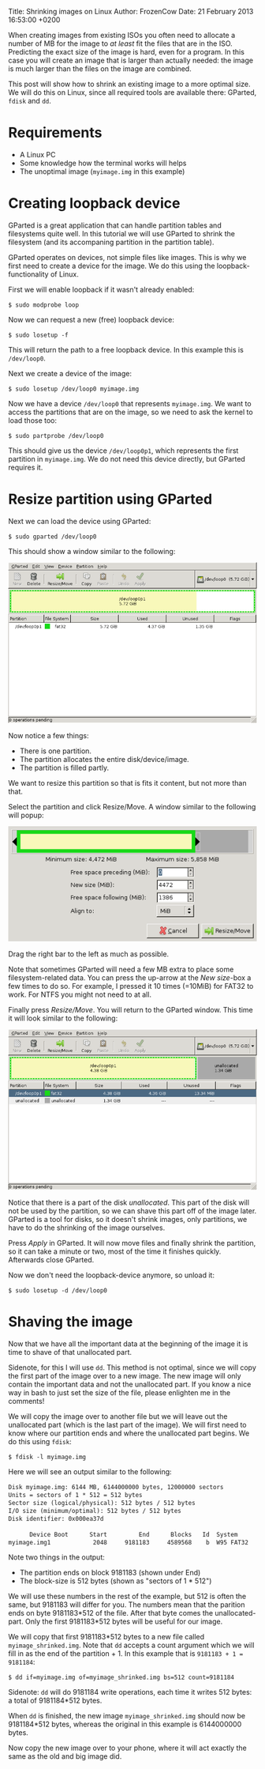 Title: Shrinking images on Linux
Author: FrozenCow
Date: 21 February 2013 16:53:00 +0200

When creating images from existing ISOs you often need to allocate a number of MB for the image to *at least* fit the files that are in the ISO. Predicting the exact size of the image is hard, even for a program. In this case you will create an image that is larger than actually needed: the image is much larger than the files on the image are combined.

This post will show how to shrink an existing image to a more optimal size. We will do this on Linux, since all required tools are available there: GParted, `fdisk` and `dd`.

# Requirements

* A Linux PC
* Some knowledge how the terminal works will helps
* The unoptimal image (`myimage.img` in this example)

# Creating loopback device

GParted is a great application that can handle partition tables and filesystems quite well. In this tutorial we will use GParted to shrink the filesystem (and its accompaning partition in the partition table).

GParted operates on devices, not simple files like images. This is why we first need to create a device for the image. We do this using the loopback-functionality of Linux.

First we will enable loopback if it wasn't already enabled:

    $ sudo modprobe loop

Now we can request a new (free) loopback device:

    $ sudo losetup -f

This will return the path to a free loopback device. In this example this is `/dev/loop0`.

Next we create a device of the image:

    $ sudo losetup /dev/loop0 myimage.img

Now we have a device `/dev/loop0` that represents `myimage.img`. We want to access the partitions that are on the image, so we need to ask the kernel to load those too:

    $ sudo partprobe /dev/loop0

This should give us the device `/dev/loop0p1`, which represents the first partition in `myimage.img`. We do not need this device directly, but GParted requires it.

# Resize partition using GParted

Next we can load the device using GParted:

    $ sudo gparted /dev/loop0

This should show a window similar to the following:

<img src="shrinking-images-on-linux/gparted-01.png" class="box" />

Now notice a few things:

* There is one partition.
* The partition allocates the entire disk/device/image.
* The partition is filled partly.

We want to resize this partition so that is fits it content, but not more than that.

Select the partition and click Resize/Move. A window similar to the following will popup:

<img src="shrinking-images-on-linux/gparted-02.png" class="box" />

Drag the right bar to the left as much as possible.

Note that sometimes GParted will need a few MB extra to place some filesystem-related data. You can press the up-arrow at the *New size*-box a few times to do so. For example, I pressed it 10 times (=10MiB) for FAT32 to work. For NTFS you might not need to at all.

Finally press *Resize/Move*. You will return to the GParted window. This time it will look similar to the following:

<img src="shrinking-images-on-linux/gparted-03.png" class="box" />

Notice that there is a part of the disk *unallocated*. This part of the disk will not be used by the partition, so we can shave this part off of the image later. GParted is a tool for disks, so it doesn't shrink images, only partitions, we have to do the shrinking of the image ourselves.

Press *Apply* in GParted. It will now move files and finally shrink the partition, so it can take a minute or two, most of the time it finishes quickly. Afterwards close GParted.

Now we don't need the loopback-device anymore, so unload it:

    $ sudo losetup -d /dev/loop0

# Shaving the image

Now that we have all the important data at the beginning of the image it is time to shave of that unallocated part.

Sidenote, for this I will use `dd`. This method is not optimal, since we will copy the first part of the image over to a new image. The new image will only contain the important data and not the unallocated part. If you know a nice way in bash to just set the size of the file, please enlighten me in the comments!

We will copy the image over to another file but we will leave out the unallocated part (which is the last part of the image). We will first need to know where our partition ends and where the unallocated part begins. We do this using `fdisk`:

    $ fdisk -l myimage.img

Here we will see an output similar to the following:

    Disk myimage.img: 6144 MB, 6144000000 bytes, 12000000 sectors
    Units = sectors of 1 * 512 = 512 bytes
    Sector size (logical/physical): 512 bytes / 512 bytes
    I/O size (minimum/optimal): 512 bytes / 512 bytes
    Disk identifier: 0x000ea37d

          Device Boot      Start         End      Blocks   Id  System
    myimage.img1            2048     9181183     4589568    b  W95 FAT32

Note two things in the output:

* The partition ends on block 9181183 (shown under End)
* The block-size is 512 bytes (shown as "sectors of 1 * 512")

We will use these numbers in the rest of the example, but 512 is often the same, but 9181183 will differ for you. The numbers mean that the parition ends on byte 9181183\*512 of the file. After that byte comes the unallocated-part. Only the first 9181183\*512 bytes will be useful for our image.

We will copy that first 9181183*512 bytes to a new file called `myimage_shrinked.img`. Note that `dd` accepts a count argument which we will fill in as the end of the partition + 1. In this example that is `9181183 + 1 = 9181184`:

    $ dd if=myimage.img of=myimage_shrinked.img bs=512 count=9181184

Sidenote: `dd` will do 9181184 write operations, each time it writes 512 bytes: a total of 9181184\*512 bytes.

When `dd` is finished, the new image `myimage_shrinked.img` should now be 9181184*512 bytes, whereas the original in this example is 6144000000 bytes.

Now copy the new image over to your phone, where it will act exactly the same as the old and big image did.